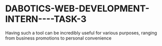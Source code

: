 # DABOTICS-WEB-DEVELOPMENT-INTERN----TASK-3
 Having such a tool can be incredibly useful for various purposes, ranging from business promotions to personal convenience
